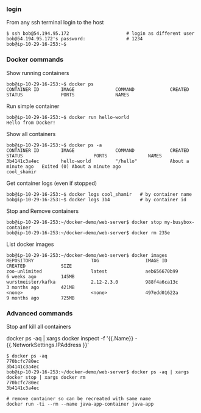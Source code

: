 ### login
From any ssh terminal login to the host
```
$ ssh bob@54.194.95.172                     # login as different user
bob@54.194.95.172's password:               # 1234
bob@ip-10-29-16-253:~$

```

### Docker commands
Show running containers
```
bob@ip-10-29-16-253:~$ docker ps
CONTAINER ID        IMAGE               COMMAND             CREATED             STATUS              PORTS               NAMES
```

Run simple container
```
bob@ip-10-29-16-253:~$ docker run hello-world
Hello from Docker!
```

Show all containers
```
bob@ip-10-29-16-253:~$ docker ps -a
CONTAINER ID        IMAGE               COMMAND             CREATED              STATUS                          PORTS               NAMES
3b4141c3a4ec        hello-world         "/hello"            About a minute ago   Exited (0) About a minute ago                       cool_shamir
```

Get container logs (even if stopped)
```
bob@ip-10-29-16-253:~$ docker logs cool_shamir   # by container name
bob@ip-10-29-16-253:~$ docker logs 3b4           # by container id
```

Stop and Remove containers
```
bob@ip-10-29-16-253:~/docker-demo/web-server$ docker stop my-busybox-container
bob@ip-10-29-16-253:~/docker-demo/web-server$ docker rm 235e
```

List docker images
```
bob@ip-10-29-16-253:~/docker-demo/web-server$ docker images
REPOSITORY                     TAG                 IMAGE ID            CREATED             SIZE
zoo-unlimited                  latest              aeb656670b99        6 weeks ago         145MB
wurstmeister/kafka             2.12-2.3.0          988f4a6ca13c        3 months ago        421MB
<none>                         <none>              497edd01622a        9 months ago        725MB
```


### Advanced commands
Stop anf kill all containers

docker ps -aq | xargs docker inspect -f '{{.Name}} - {{.NetworkSettings.IPAddress }}'
```
$ docker ps -aq
770bcfc780ec
3b4141c3a4ec
bob@ip-10-29-16-253:~/docker-demo/web-server$ docker ps -aq | xargs docker stop | xargs docker rm
770bcfc780ec
3b4141c3a4ec

# remove container so can be recreated with same name
docker run -ti --rm --name java-app-container java-app

```

